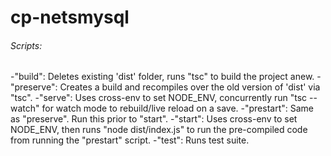 # cp-netsmysql

###### Scripts:

-"build": Deletes existing 'dist' folder, runs "tsc" to build the project anew.
-"preserve": Creates a build and recompiles over the old version of 'dist' via "tsc".
-"serve": Uses cross-env to set NODE_ENV, concurrently run "tsc --watch" for watch mode to rebuild/live reload on a save.
-"prestart": Same as "preserve". Run this prior to "start".
-"start": Uses cross-env to set NODE_ENV, then runs "node dist/index.js" to run the pre-compiled code from running the "prestart" script.
-"test": Runs test suite.
